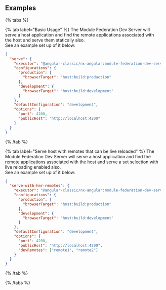 ## Examples

{% tabs %}

{% tab label="Basic Usage" %}
The Module Federation Dev Server will serve a host application and find the remote applications associated with the host and serve them statically also.  
See an example set up of it below:

```json
{
  "serve": {
    "executor": "@angular-classic/nx-angular:module-federation-dev-server",
    "configurations": {
      "production": {
        "browserTarget": "host:build:production"
      },
      "development": {
        "browserTarget": "host:build:development"
      }
    },
    "defaultConfiguration": "development",
    "options": {
      "port": 4200,
      "publicHost": "http://localhost:4200"
    }
  }
}
```

{% /tab %}

{% tab label="Serve host with remotes that can be live reloaded" %}
The Module Federation Dev Server will serve a host application and find the remote applications associated with the host and serve a set selection with live reloading enabled also.  
See an example set up of it below:

```json
{
  "serve-with-hmr-remotes": {
    "executor": "@angular-classic/nx-angular:module-federation-dev-server",
    "configurations": {
      "production": {
        "browserTarget": "host:build:production"
      },
      "development": {
        "browserTarget": "host:build:development"
      }
    },
    "defaultConfiguration": "development",
    "options": {
      "port": 4200,
      "publicHost": "http://localhost:4200",
      "devRemotes": ["remote1", "remote2"]
    }
  }
}
```

{% /tab %}

{% /tabs %}
